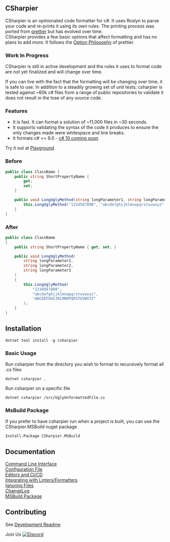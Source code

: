 ## CSharpier
CSharpier is an opinionated code formatter for c#. It uses Roslyn to parse your code and re-prints it using its own rules. 
The printing process was ported from [prettier](https://github.com/prettier/prettier) but has evolved over time.  
CSharpier provides a few basic options that affect formatting and has no plans to add more. It follows the [Option Philosophy](https://prettier.io/docs/en/option-philosophy.html) of prettier.

### Work In Progress
CSharpier is still in active development and the rules it uses to format code are not yet finalized and will change over time.

If you can live with the fact that the formatting will be changing over time, it is safe to use. In addition to a steadily growing set of unit tests; csharpier is tested against ~60k c# files from a range of public repositories to validate it does not result in the lose of any source code. 

### Features
  - It is fast. It can format a solution of ~11,000 files in ~30 seconds.
  - It supports validating the syntax of the code it produces to ensure the only changes made were whitespace and line breaks.
  - It formats c# <= 9.0 - [c# 10 coming soon](https://github.com/belav/csharpier/issues/448)

Try it out at [Playground](https://csharpier.com)

### Before
```c#
public class ClassName {
    public string ShortPropertyName {
        get;
        set; 
    }

    public void LongUglyMethod(string longParameter1, string longParameter2, string longParameter3) { 
        this.LongUglyMethod("1234567890", "abcdefghijklmnopqrstuvwxyz", "ABCDEFGHIJKLMNOPQRSTUVWXYZ");
    }
}
```

### After
```c#
public class ClassName
{
    public string ShortPropertyName { get; set; }

    public void LongUglyMethod(
        string longParameter1,
        string longParameter2,
        string longParameter3
    )
    {
        this.LongUglyMethod(
            "1234567890",
            "abcdefghijklmnopqrstuvwxyz",
            "ABCDEFGHIJKLMNOPQRSTUVWXYZ"
        );
    }
}
```

## Installation

```console
dotnet tool install -g csharpier
```

### Basic Usage
Run csharpier from the directory you wish to format to recursively format all .cs files
```console
dotnet csharpier .
```

Run csharpier on a specific file
```console
dotnet csharpier /src/UglyUnformattedFile.cs
```

### MsBuild Package
If you prefer to have csharpier run when a project is built, you can use the CSharpier.MSBuild nuget package
```console
Install-Package CSharpier.MSBuild
```

## Documentation
[Command Line Interface](Docs/CLI.md)  
[Configuration File](Docs/Configuration.md)  
[Editors and CI/CD](Docs/EditorsAndCICD.md)  
[Integrating with Linters/Formatters](Docs/IntegratingWithLinters.md)  
[Ignoring Files](Docs/Ignore.md)  
[ChangeLog](CHANGELOG.md)  
[MSBuild Package](Docs/MSBuild.md)


## Contributing
See [Development Readme](CONTRIBUTING.md)  

Join Us [![Discord](https://img.shields.io/badge/Discord-chat?label=&logo=discord&logoColor=ffffff&color=7389D8&labelColor=6A7EC2)](https://discord.gg/HfAKGEZQcX)
